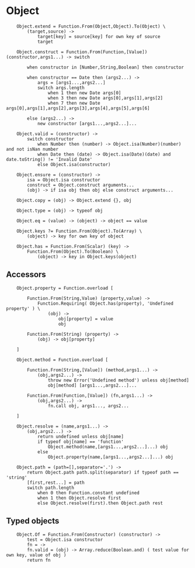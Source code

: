 # Object

		
		Object.extend = Function.From(Object,Object).To(Object) \
			(target,source) ->
				target[key] = source[key] for own key of source
				target
		
		Object.construct = Function.From(Function,[Value]) (constructor,args1...) -> switch
	
			when constructor in [Number,String,Boolean] then constructor
		
			when constructor == Date then (args2...) ->
				args = [args1...,args2...]
				switch args.length
					when 1 then new Date args[0]
					when 3 then new Date args[0],args[1],args[2]
					when 7 then new Date args[0],args[1],args[2],args[3],args[4],args[5],args[6]
				
			else (args2...) ->
				new constructor [args1...,args2...]...
		
		Object.valid = (constructor) ->
			switch constructor
				when Number then (number) -> Object.isa(Number)(number) and not isNan number
				when Date then (date) -> Object.isa(Date)(date) and date.toString() != 'Invalid Date'
				else Object.isa(constructor)
		
		Object.ensure = (constructor) ->
			isa = Object.isa constructor
			construct = Object.construct arguments...
			(obj) -> if isa obj then obj else construct arguments...
		
		Object.copy = (obj) -> Object.extend {}, obj
		
		Object.type = (obj) -> typeof obj
		
		Object.eq = (value) -> (object) -> object == value
		
		Object.keys ?= Function.From(Object).To(Array) \
			(object) -> key for own key of object
		
		Object.has = Function.From(Scalar) (key) ->
			Function.From(Object).To(Boolean) \
				(object) -> key in Object.keys(object)
		

## Accessors

		
		Object.property = Function.overload [
		
			Function.From(String,Value) (property,value) ->
				Function.Requiring( Object.has(property), 'Undefined property' ) \
					(obj) ->
						obj[property] = value
						obj
					
			Function.From(String) (property) ->
				(obj) -> obj[property]
		
		]
		
		Object.method = Function.overload [	
	
			Function.From(String,[Value]) (method,args1...) ->
				(obj,args2...) ->
					throw new Error('Undefined method') unless obj[method]
					obj[method] [args1...,args2...]...
	
			Function.From(Function,[Value]) (fn,args1...) ->
				(obj,args2...) ->
					fn.call obj, args1..., args2...
	
		]
		
		Object.resolve = (name,args1...) ->
			(obj,args2...) ->
				return undefined unless obj[name]
				if typeof obj[name] == 'function'
					Object.method(name,[args1...,args2...]...) obj
				else
					Object.property(name,[args1...,args2...]...) obj
				
		Object.path = (path=[],separator='.') ->
			return Object.path path.split(separator) if typeof path == 'string'
			[first,rest...] = path
			switch path.length
				when 0 then Function.constant undefined
				when 1 then Object.resolve first
				else Object.resolve(first).then Object.path rest
	

## Typed objects

		
		Object.Of = Function.From(Constructor) (constructor) ->
			test = Object.isa constructor
			fn = ->
			fn.valid = (obj) ->	Array.reduce(Boolean.and) ( test value for own key, value of obj )
			return fn
			
			